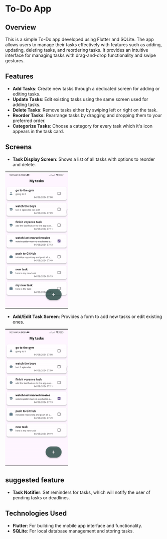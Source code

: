 # To-Do App

## Overview

This is a simple To-Do app developed using Flutter and SQLite. The app allows users to manage their tasks effectively with features such as adding, updating, deleting tasks, and reordering tasks. It provides an intuitive interface for managing tasks with drag-and-drop functionality and swipe gestures.

## Features

- **Add Tasks**: Create new tasks through a dedicated screen for adding or editing tasks.
- **Update Tasks**: Edit existing tasks using the same screen used for adding tasks.
- **Delete Tasks**: Remove tasks either by swiping left or right on the task.
- **Reorder Tasks**: Rearrange tasks by dragging and dropping them to your preferred order.
- **Categorize Tasks**: Choose a category for every task which it's icon appears in the task card.  

## Screens

- **Task Display Screen**: Shows a list of all tasks with options to reorder and delete.
<img src="gifs/home_screen.gif" width="200" alt="Home screen">

- **Add/Edit Task Screen**: Provides a form to add new tasks or edit existing ones.
<img src="gifs/new_task_screen.gif" width="200" alt="New task screen">


## suggested feature 
- **Task Notifier**: Set reminders for tasks, which will notify the user of pending tasks or deadlines.



## Technologies Used

- **Flutter**: For building the mobile app interface and functionality.
- **SQLite**: For local database management and storing tasks.
